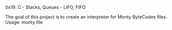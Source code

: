 0x19. C - Stacks, Queues - LIFO, FIFO

The goal of this project is to create an interpreter for Monty ByteCodes files.
Usage: monty file
